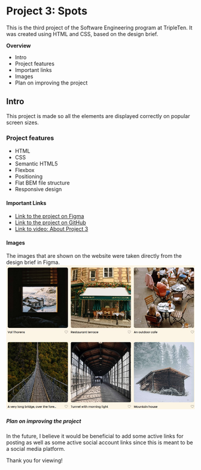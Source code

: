 # Project 3: Spots

This is the third project of the Software Engineering program at TripleTen. It was created using HTML and CSS, based on the design brief.

**Overview**

- Intro
- Project features
- Important links
- Images
- Plan on improving the project

## Intro

This project is made so all the elements are displayed correctly on popular screen sizes.

### Project features

- HTML
- CSS
- Semantic HTML5
- Flexbox
- Positioning
- Flat BEM file structure
- Responsive design

#### Important Links

- [Link to the project on Figma](https://www.figma.com/file/BBNm2bC3lj8QQMHlnqRsga/Sprint-3-Project-%E2%80%94-Spots?type=design&node-id=2%3A60&mode=design&t=afgNFybdorZO6cQo-1)
- [Link to the project on GitHub](https://jbailey929.github.io/se_project_spots/)
- [Link to video: About Project 3](https://drive.google.com/file/d/1fK85ihp8DNT4lXWuikG1bXW714Fg_vI1/view?usp=drive_link)

#### Images

The images that are shown on the website were taken directly from the design brief in Figma.
![alt text](./images/demo/screenshot-project3.jpg)

##### Plan on improving the project

In the future, I believe it would be beneficial to add some active links for posting as well as some active social account links since this is meant to be a social media platform.

Thank you for viewing!
